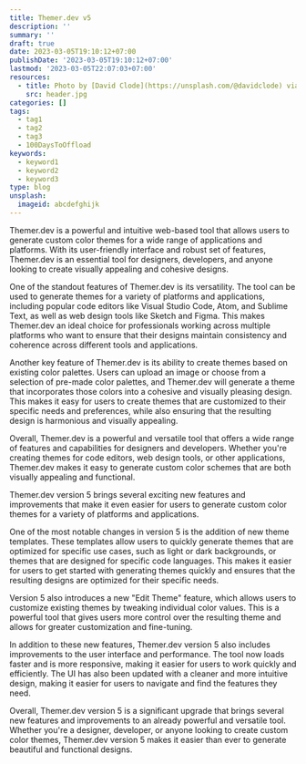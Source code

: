 ```yaml
---
title: Themer.dev v5
description: ''
summary: ''
draft: true
date: 2023-03-05T19:10:12+07:00
publishDate: '2023-03-05T19:10:12+07:00'
lastmod: '2023-03-05T22:07:03+07:00'
resources:
  - title: Photo by [David Clode](https://unsplash.com/@davidclode) via [Unsplash](https://unsplash.com/)
    src: header.jpg
categories: []
tags:
  - tag1
  - tag2
  - tag3
  - 100DaysToOffload
keywords:
  - keyword1
  - keyword2
  - keyword3
type: blog
unsplash:
  imageid: abcdefghijk
---
```


Themer.dev is a powerful and intuitive web-based tool that allows users to generate custom color themes for a wide range of applications and platforms. With its user-friendly interface and robust set of features, Themer.dev is an essential tool for designers, developers, and anyone looking to create visually appealing and cohesive designs.

One of the standout features of Themer.dev is its versatility. The tool can be used to generate themes for a variety of platforms and applications, including popular code editors like Visual Studio Code, Atom, and Sublime Text, as well as web design tools like Sketch and Figma. This makes Themer.dev an ideal choice for professionals working across multiple platforms who want to ensure that their designs maintain consistency and coherence across different tools and applications.

Another key feature of Themer.dev is its ability to create themes based on existing color palettes. Users can upload an image or choose from a selection of pre-made color palettes, and Themer.dev will generate a theme that incorporates those colors into a cohesive and visually pleasing design. This makes it easy for users to create themes that are customized to their specific needs and preferences, while also ensuring that the resulting design is harmonious and visually appealing.

Overall, Themer.dev is a powerful and versatile tool that offers a wide range of features and capabilities for designers and developers. Whether you're creating themes for code editors, web design tools, or other applications, Themer.dev makes it easy to generate custom color schemes that are both visually appealing and functional.

Themer.dev version 5 brings several exciting new features and improvements that make it even easier for users to generate custom color themes for a variety of platforms and applications.

One of the most notable changes in version 5 is the addition of new theme templates. These templates allow users to quickly generate themes that are optimized for specific use cases, such as light or dark backgrounds, or themes that are designed for specific code languages. This makes it easier for users to get started with generating themes quickly and ensures that the resulting designs are optimized for their specific needs.

Version 5 also introduces a new "Edit Theme" feature, which allows users to customize existing themes by tweaking individual color values. This is a powerful tool that gives users more control over the resulting theme and allows for greater customization and fine-tuning.

In addition to these new features, Themer.dev version 5 also includes improvements to the user interface and performance. The tool now loads faster and is more responsive, making it easier for users to work quickly and efficiently. The UI has also been updated with a cleaner and more intuitive design, making it easier for users to navigate and find the features they need.

Overall, Themer.dev version 5 is a significant upgrade that brings several new features and improvements to an already powerful and versatile tool. Whether you're a designer, developer, or anyone looking to create custom color themes, Themer.dev version 5 makes it easier than ever to generate beautiful and functional designs.

